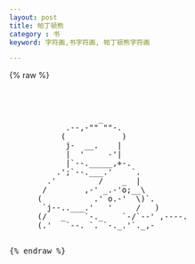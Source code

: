 ```yaml
---
layout: post
title: 帕丁顿熊
category : 书
keyword: 字符画,书字符画, 帕丁顿熊字符画

---
```

{% raw %}
<pre>



                   _
            .--,-"" ""-.
           (            )
            j-  __.    |
            |  '     -'|
            |`--._____,+-.
          .';`--.___.'    `.
        .'         /    _  |
       /        ,-' _.-'o;__\
      (           .' o.-'  \)`.
       `j--..___.'   '     /   )
      (/   _    `-._    `-/`--' ,----.
      (.'   `--. `. `-._.'`._,-<o ===|
     .'         \  `.  /\`./`.  `----'
   .'            |   `' _\,() \
 .'          ;_)      ()___/   \
/   `._____.'             |     \
\       /    =====.       \  _   `.
 `.____/  /        \     __\/()    \
     .'  (          )  ()____/     .'
    /     `---    -'        |\   .'
    `---.___                | `-'
          .-`--.________.---'`.
       .-'              /      \
      /               .'        \
     /            _.-'\          |
     |  `-.____.-'     `.        ; .-""-.
     |      |            `.      ,'     |
     \      |              \            /
      `.___.'               `.         /
                        hjw   \      .'
                               `.__.' </pre>
{% endraw %}
